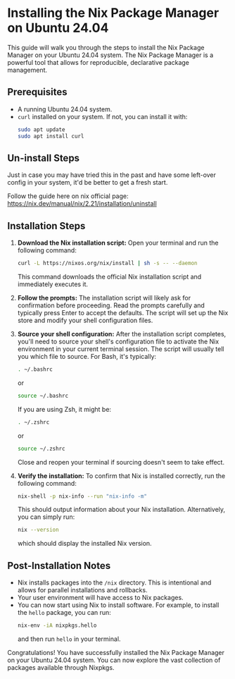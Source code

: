 # Installing the Nix Package Manager on Ubuntu 24.04

This guide will walk you through the steps to install the Nix Package Manager on your Ubuntu 24.04 system. The Nix Package Manager is a powerful tool that allows for reproducible, declarative package management.

## Prerequisites

* A running Ubuntu 24.04 system.
* `curl` installed on your system. If not, you can install it with:
    ```bash
    sudo apt update
    sudo apt install curl
    ```

## Un-install Steps
Just in case you may have tried this in the past and have some left-over config in your system, it'd be better to get a fresh start.

Follow the guide here on nix official page:
https://nix.dev/manual/nix/2.21/installation/uninstall

## Installation Steps

1.  **Download the Nix installation script:**
    Open your terminal and run the following command:
    ```bash
    curl -L https://nixos.org/nix/install | sh -s -- --daemon
    ```
    This command downloads the official Nix installation script and immediately executes it.

2.  **Follow the prompts:**
    The installation script will likely ask for confirmation before proceeding. Read the prompts carefully and typically press Enter to accept the defaults. The script will set up the Nix store and modify your shell configuration files.

3.  **Source your shell configuration:**
    After the installation script completes, you'll need to source your shell's configuration file to activate the Nix environment in your current terminal session. The script will usually tell you which file to source. For Bash, it's typically:
    ```bash
    . ~/.bashrc
    ```
    or
    ```bash
    source ~/.bashrc
    ```
    If you are using Zsh, it might be:
    ```bash
    . ~/.zshrc
    ```
    or
    ```bash
    source ~/.zshrc
    ```
    Close and reopen your terminal if sourcing doesn't seem to take effect.

4.  **Verify the installation:**
    To confirm that Nix is installed correctly, run the following command:
    ```bash
    nix-shell -p nix-info --run "nix-info -m"
    ```
    This should output information about your Nix installation. Alternatively, you can simply run:
    ```bash
    nix --version
    ```
    which should display the installed Nix version.

## Post-Installation Notes

* Nix installs packages into the `/nix` directory. This is intentional and allows for parallel installations and rollbacks.
* Your user environment will have access to Nix packages.
* You can now start using Nix to install software. For example, to install the `hello` package, you can run:
    ```bash
    nix-env -iA nixpkgs.hello
    ```
    and then run `hello` in your terminal.

Congratulations! You have successfully installed the Nix Package Manager on your Ubuntu 24.04 system. You can now explore the vast collection of packages available through Nixpkgs.
